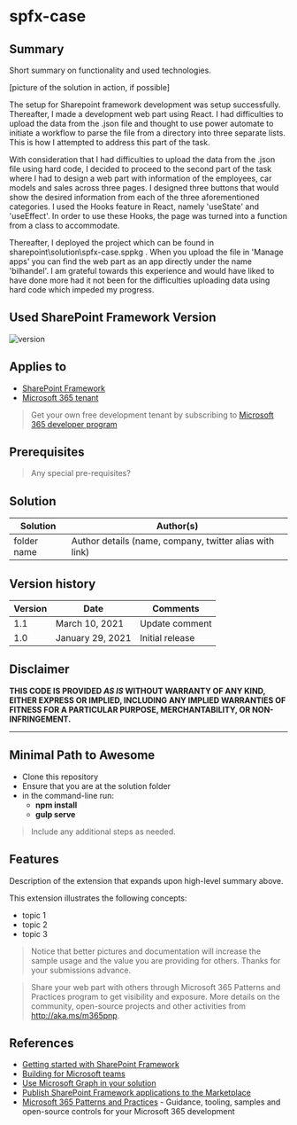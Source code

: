 # spfx-case

## Summary

Short summary on functionality and used technologies.

[picture of the solution in action, if possible]

The setup for Sharepoint framework development was setup successfully.
Thereafter, I made a development web part using React. 
I had difficulties to upload the data from the .json file and thought to use power automate to initiate a workflow to parse the file from a directory into three separate lists. This is how I attempted to address this part of the task.

With consideration that I had difficulties to upload the data from the .json file using hard code, I decided to proceed to the second part of the task where I had to design a web part with information of the employees, car models and sales across three pages. I designed three buttons that would show the desired information from each of the three aforementioned categories. I used the Hooks feature in React, namely 'useState' and 'useEffect'. In order to use these Hooks, the page was turned into a function from a class to accommodate.   

Thereafter, I deployed the project which can be found in sharepoint\solution\spfx-case.sppkg . When you upload the file in 'Manage apps' you can find the web part as an app directly under the name 'bilhandel'. I am grateful towards this experience and would have liked to have done more had it not been for the difficulties uploading data using hard code which impeded my progress. 

## Used SharePoint Framework Version

![version](https://img.shields.io/badge/version-1.13-green.svg)

## Applies to

- [SharePoint Framework](https://aka.ms/spfx)
- [Microsoft 365 tenant](https://docs.microsoft.com/en-us/sharepoint/dev/spfx/set-up-your-developer-tenant)

> Get your own free development tenant by subscribing to [Microsoft 365 developer program](http://aka.ms/o365devprogram)

## Prerequisites

> Any special pre-requisites?

## Solution

| Solution    | Author(s)                                               |
| ----------- | ------------------------------------------------------- |
| folder name | Author details (name, company, twitter alias with link) |

## Version history

| Version | Date             | Comments        |
| ------- | ---------------- | --------------- |
| 1.1     | March 10, 2021   | Update comment  |
| 1.0     | January 29, 2021 | Initial release |

## Disclaimer

**THIS CODE IS PROVIDED _AS IS_ WITHOUT WARRANTY OF ANY KIND, EITHER EXPRESS OR IMPLIED, INCLUDING ANY IMPLIED WARRANTIES OF FITNESS FOR A PARTICULAR PURPOSE, MERCHANTABILITY, OR NON-INFRINGEMENT.**

---

## Minimal Path to Awesome

- Clone this repository
- Ensure that you are at the solution folder
- in the command-line run:
  - **npm install**
  - **gulp serve**

> Include any additional steps as needed.

## Features

Description of the extension that expands upon high-level summary above.

This extension illustrates the following concepts:

- topic 1
- topic 2
- topic 3

> Notice that better pictures and documentation will increase the sample usage and the value you are providing for others. Thanks for your submissions advance.

> Share your web part with others through Microsoft 365 Patterns and Practices program to get visibility and exposure. More details on the community, open-source projects and other activities from http://aka.ms/m365pnp.

## References

- [Getting started with SharePoint Framework](https://docs.microsoft.com/en-us/sharepoint/dev/spfx/set-up-your-developer-tenant)
- [Building for Microsoft teams](https://docs.microsoft.com/en-us/sharepoint/dev/spfx/build-for-teams-overview)
- [Use Microsoft Graph in your solution](https://docs.microsoft.com/en-us/sharepoint/dev/spfx/web-parts/get-started/using-microsoft-graph-apis)
- [Publish SharePoint Framework applications to the Marketplace](https://docs.microsoft.com/en-us/sharepoint/dev/spfx/publish-to-marketplace-overview)
- [Microsoft 365 Patterns and Practices](https://aka.ms/m365pnp) - Guidance, tooling, samples and open-source controls for your Microsoft 365 development
